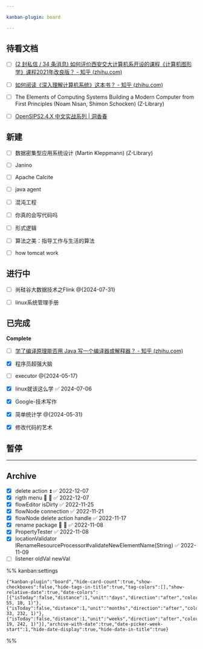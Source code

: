```yaml
---

kanban-plugin: board

---
```


## 待看文档

- [ ] [(2 封私信 / 34 条消息) 如何评价西安交大计算机系开设的课程《计算机图形学》课程2021年改良版？ - 知乎 (zhihu.com)](https://www.zhihu.com/question/500385117/answer/2546569612)
- [ ] [如何阅读《深入理解计算机系统》这本书？ - 知乎 (zhihu.com)](https://www.zhihu.com/question/20402534/answer/2655186100)
- [ ] The Elements of Computing Systems  Building a Modern Computer from First Principles (Noam Nisan, Shimon Schocken) (Z-Library)
- [ ] [OpenSIPS2.4.X 中文实战系列 | 洞香春](https://wdd.js.org/opensips/)


## 新建

- [ ] 数据密集型应用系统设计 (Martin Kleppmann) (Z-Library)
- [ ] Janino
- [ ] Apache Calcite
- [ ] java agent
- [ ] 混沌工程
- [ ] 你真的会写代码吗
- [ ] 形式逻辑
- [ ] 算法之美：指导工作与生活的算法
- [ ] how tomcat work


## 进行中

- [ ] 尚硅谷大数据技术之Flink @{2024-07-31}
- [ ] linux系统管理手册


## 已完成

**Complete**
- [ ] [学了编译原理能否用 Java 写一个编译器或解释器？ - 知乎 (zhihu.com)](https://www.zhihu.com/question/39835953)
- [x] 程序员超强大脑
- [ ] executor @{2024-05-17}
- [x] linux就该这么学 ✅ 2024-07-06
- [x] Google-技术写作
- [x] 简单统计学 @{2024-05-31}
- [x] 修改代码的艺术


## 暂停



***

## Archive

- [x] delete action ⏫ ✅ 2022-12-07
- [x] rigth menu 🛫 📅 ✅ 2022-12-07
- [x] flowEditor isDirty ✅ 2022-11-25
- [x] flowNode connection ✅ 2022-11-21
- [x] flowNode delete action handle ✅ 2022-11-17
- [x] rename package 🛫 📅 ✅ 2022-11-08
- [x] PropertyTester ✅ 2022-11-08
- [x] locationValidator IRenameResourceProcessor#validateNewElementName(String) ✅ 2022-11-09
- [ ] listener oldVal newVal

%% kanban:settings
```
{"kanban-plugin":"board","hide-card-count":true,"show-checkboxes":false,"hide-tags-in-title":true,"tag-colors":[],"show-relative-date":true,"date-colors":[{"isToday":false,"distance":1,"unit":"days","direction":"after","color":"rgba(222, 55, 18, 1)"},{"isToday":false,"distance":1,"unit":"months","direction":"after","color":"rgba(16, 33, 232, 1)"},{"isToday":false,"distance":1,"unit":"weeks","direction":"after","color":"rgba(197, 19, 242, 1)"}],"archive-with-date":true,"date-picker-week-start":1,"hide-date-display":true,"hide-date-in-title":true}
```
%%